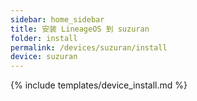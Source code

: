 ```yaml
---
sidebar: home_sidebar
title: 安装 LineageOS 到 suzuran
folder: install
permalink: /devices/suzuran/install
device: suzuran
---
```

{% include templates/device_install.md %}
